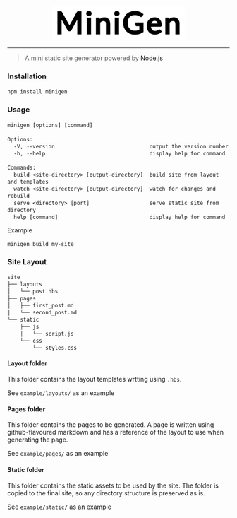 <p align="center">
  <img src="docs/logo.png">
</p>
<hr>

> A mini static site generator powered by [Node.js](https://nodejs.org/)

### Installation
```
npm install minigen
```

### Usage
```
minigen [options] [command]

Options:
  -V, --version                              output the version number
  -h, --help                                 display help for command

Commands:
  build <site-directory> [output-directory]  build site from layout and templates
  watch <site-directory> [output-directory]  watch for changes and rebuild
  serve <directory> [port]                   serve static site from directory
  help [command]                             display help for command
```

Example
```
minigen build my-site
```

### Site Layout
```
site
├── layouts
│   └── post.hbs
├── pages
│   ├── first_post.md
│   └── second_post.md
└── static
    ├── js
    │   └── script.js
    └── css
        └── styles.css

```

#### Layout folder
This folder contains the layout templates wrtting using `.hbs`.

See `example/layouts/` as an example

#### Pages folder
This folder contains the pages to be generated. A page is written using github-flavoured markdown and has a reference of the layout to use when generating the page.

See `example/pages/` as an example

#### Static folder
This folder contains the static assets to be used by the site. The folder is copied to the final site, so any directory structure is preserved as is.

See `example/static/` as an example